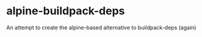 # alpine-buildpack-deps
An attempt to create the alpine-based alternative to buildpack-deps (again)
